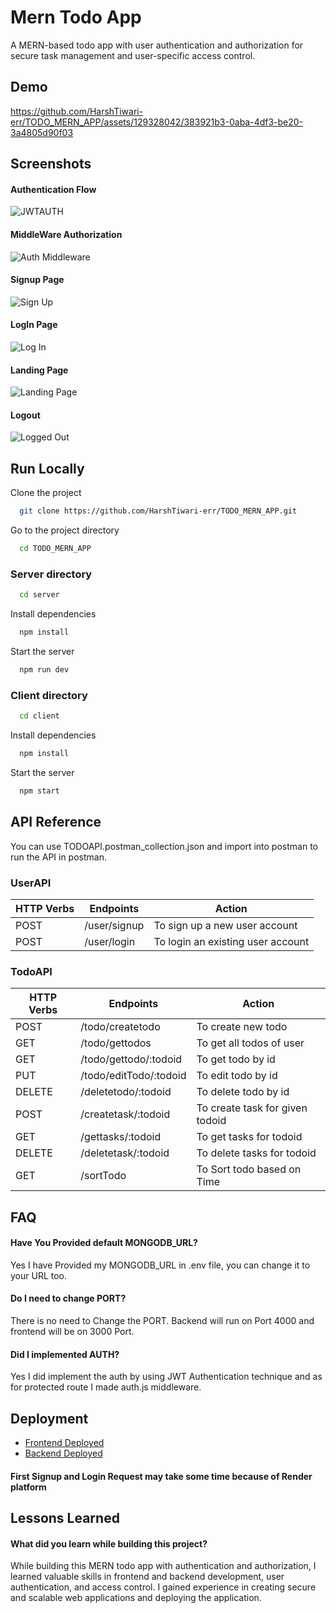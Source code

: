 
# Mern Todo App
A MERN-based todo app with user authentication and authorization for secure task management and user-specific access control.




## Demo

https://github.com/HarshTiwari-err/TODO_MERN_APP/assets/129328042/383921b3-0aba-4df3-be20-3a4805d90f03



## Screenshots

#### Authentication Flow 
![JWTAUTH](https://github.com/HarshTiwari-err/TODO_MERN_APP/assets/129328042/0a1e16e0-45e5-479e-8e3d-da01511bb635)


#### MiddleWare Authorization
![Auth Middleware](https://github.com/HarshTiwari-err/TODO_MERN_APP/assets/129328042/4b960d4c-a19a-4dff-b636-343173c3bc5d)


#### Signup Page
![Sign Up](https://github.com/HarshTiwari-err/TODO_MERN_APP/assets/129328042/db78dd09-80f9-420a-bcef-5b2bfee15b31)

#### LogIn Page
![Log In](https://github.com/HarshTiwari-err/TODO_MERN_APP/assets/129328042/90533a8b-406f-46e3-8121-cdf0339b1627)

#### Landing Page
![Landing Page](https://github.com/HarshTiwari-err/TODO_MERN_APP/assets/129328042/0ab78fa0-2db0-4447-869c-f64293409f86)

#### Logout
![Logged Out](https://github.com/HarshTiwari-err/TODO_MERN_APP/assets/129328042/3f2dc5c8-8e87-4123-92e3-b23fb5d6213e)


## Run Locally

Clone the project

```bash
  git clone https://github.com/HarshTiwari-err/TODO_MERN_APP.git
```

Go to the project directory

```bash
  cd TODO_MERN_APP

```
### Server directory
```bash
  cd server
```

Install dependencies

```bash
  npm install
```

Start the server

```bash
  npm run dev
```
### Client directory
```bash
  cd client
```

Install dependencies

```bash
  npm install
```

Start the server

```bash
  npm start
```



## API Reference

You can use TODOAPI.postman_collection.json and import into postman to run the API in postman.



### UserAPI

| HTTP Verbs | Endpoints | Action |
| --- | --- | --- |
| POST | /user/signup | To sign up a new user account |
| POST | /user/login | To login an existing user account |

### TodoAPI

| HTTP Verbs | Endpoints | Action |
| --- | --- | --- |
| POST | /todo/createtodo | To create new todo |
| GET | /todo/gettodos | To get all todos of user |
| GET | /todo/gettodo/:todoid | To get todo by id |
| PUT | /todo/editTodo/:todoid | To edit todo by id |
| DELETE | /deletetodo/:todoid | To delete todo by id |
| POST | /createtask/:todoid | To create task for given todoid |
| GET | /gettasks/:todoid | To get tasks for todoid |
| DELETE | /deletetask/:todoid | To delete tasks for todoid |
| GET | /sortTodo | To Sort todo based on Time |


## FAQ

#### Have You Provided default MONGODB_URL?
Yes I have Provided my MONGODB_URL in .env file, you can change it to your URL too.

#### Do I need to change PORT?

There is no need to Change the PORT. Backend will run on Port 4000 and frontend will be on 3000 Port.

#### Did I implemented AUTH? 
Yes I did implement the auth by using JWT Authentication technique and as for protected route I made auth.js middleware.
## Deployment

 - [Frontend Deployed](https://frontendtodo-6s87.onrender.com/)
 - [Backend Deployed](https://backendtodoservice.onrender.com/)
#### First Signup and Login Request may take some time because of Render platform

## Lessons Learned

#### What did you learn while building this project?

While building this MERN todo app with authentication and authorization, I learned valuable skills in frontend and backend development, user authentication, and access control. I gained experience in creating secure and scalable web applications and deploying the application.

